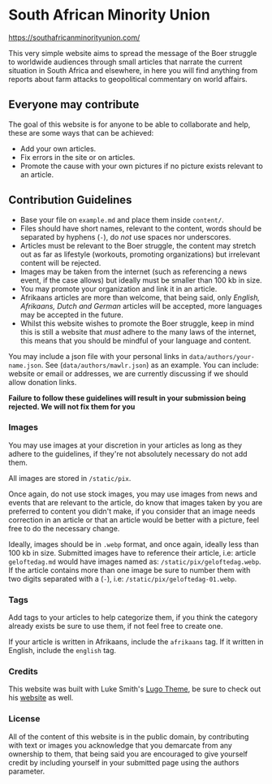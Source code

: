 # South African Minority Union

https://southafricanminorityunion.com/

This very simple website aims to spread the message of the Boer struggle to worldwide audiences through small articles that
narrate the current situation in South Africa and elsewhere, in here you will find anything from reports about farm attacks
to geopolitical commentary on world affairs.

## Everyone may contribute

The goal of this website is for anyone to be able to collaborate and help, these are some ways that can be achieved:

- Add your own articles.
- Fix errors in the site or on articles.
- Promote the cause with your own pictures if no picture exists relevant to an article.

## Contribution Guidelines

- Base your file on `example.md` and place them inside `content/`.
- Files should have short names, relevant to the content, words should be separated by hyphens (`-`), do _not_ use spaces nor underscores.
- Articles must be relevant to the Boer struggle, the content may stretch out as far as lifestyle (workouts, promoting organizations) but irrelevant content
will be rejected.
- Images may be taken from the internet (such as referencing a news event, if the case allows) but ideally must be smaller than 100 kb in size.
- You may promote your organization and link it in an article.
- Afrikaans articles are more than welcome, that being said, only _English, Afrikaans, Dutch and German_ articles will be accepted, more languages may be accepted in the future.
- Whilst this website wishes to promote the Boer struggle, keep in mind this is still a website that _must_ adhere to the many laws of the internet,
this means that you should be mindful of your language and content.

You may include a json file with your personal links in `data/authors/your-name.json`. See (`data/authors/mawlr.json`) as an example. You can include: website or email or addresses, we are currently discussing if we should allow donation links.

**Failure to follow these guidelines will result in your submission being rejected. We will not fix them for you**

### Images

You may use images at your discretion in your articles as long as they adhere to the guidelines, if they're
not absolutely necessary do not add them.

All images are stored in `/static/pix`.

Once again, do not use stock images, you may use images from news and events that are relevant to the article, do know that images taken by you are
preferred to content you didn't make, if you consider that an image needs correction in an article or that an article would be better with a picture,
feel free to do the necessary change.

Ideally, images should be in `.webp` format, and once again, ideally less than 100 kb in size. Submitted images have to reference their article, i.e: 
article `geloftedag.md` would have images named as: `/static/pix/geloftedag.webp`. If the article contains more than one image be sure to number them with two digits
separated with a (`-`), i.e: `/static/pix/geloftedag-01.webp`.

### Tags

Add tags to your articles to help categorize them, if you think the category already exists be sure to use them, if not feel free to create one.

If your article is written in Afrikaans, include the `afrikaans` tag.
If it written in English, include the `english` tag.

### Credits

This website was built with Luke Smith's [Lugo Theme](https://github.com/LukeSmithxyz/lugo), be sure to check out his [website](https://lukesmith.xyz/) as well.

### License

All of the content of this website is in the public domain, by contributing with text or images you acknowledge that you demarcate from any ownership to them, that being said
you are encouraged to give yourself credit by including yourself in your submitted page using the authors parameter.
